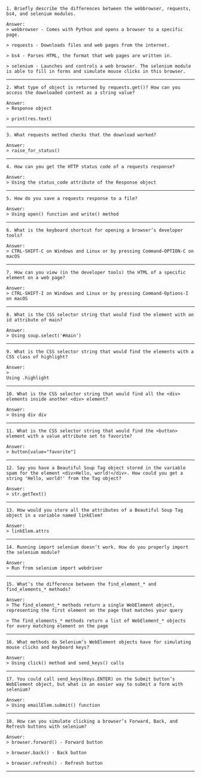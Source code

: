 ```
1. Briefly describe the differences between the webbrowser, requests, bs4, and selenium modules.
```
```
Answer:
> webbrowser - Comes with Python and opens a browser to a specific page.

> requests - Downloads files and web pages from the internet.

> bs4 - Parses HTML, the format that web pages are written in.

> selenium - Launches and controls a web browser. The selenium module is able to fill in forms and simulate mouse clicks in this browser.

```
-----------------------------------------------------
```
2. What type of object is returned by requests.get()? How can you access the downloaded content as a string value?
```
```
Answer:
> Response object

> print(res.text)
```
-----------------------------------------------------
```
3. What requests method checks that the download worked?
```
```
Answer:
> raise_for_status()
```
-----------------------------------------------------
```
4. How can you get the HTTP status code of a requests response?
```
```
Answer:
> Using the status_code attribute of the Response object
```
-----------------------------------------------------
```
5. How do you save a requests response to a file?
```
```
Answer:
> Using open() function and write() method
```
-----------------------------------------------------
```
6. What is the keyboard shortcut for opening a browser’s developer tools?
```
```
Answer:
> CTRL-SHIFT-C on Windows and Linux or by pressing Command-OPTION-C on macOS
```
-----------------------------------------------------
```
7. How can you view (in the developer tools) the HTML of a specific element on a web page?
```
```
Answer:
> CTRL-SHIFT-I on Windows and Linux or by pressing Command-Options-I on macOS
```
-----------------------------------------------------
```
8. What is the CSS selector string that would find the element with an id attribute of main?
```
```
Answer:
> Using soup.select('#main')
```
-----------------------------------------------------
```
9. What is the CSS selector string that would find the elements with a CSS class of highlight?
```
```
Answer:
> 	
Using .highlight
```
-----------------------------------------------------
```
10. What is the CSS selector string that would find all the <div> elements inside another <div> element?
```
```
Answer:
> Using div div
```
-----------------------------------------------------
```
11. What is the CSS selector string that would find the <button> element with a value attribute set to favorite?
```
```
Answer:
> button[value="favorite"]
```
-----------------------------------------------------
```
12. Say you have a Beautiful Soup Tag object stored in the variable spam for the element <div>Hello, world!</div>. How could you get a string 'Hello, world!' from the Tag object?
```
```
Answer:
> str.getText()
```
-----------------------------------------------------
```
13. How would you store all the attributes of a Beautiful Soup Tag object in a variable named linkElem?
```
```
Answer:
> linkElem.attrs
```
-----------------------------------------------------
```
14. Running import selenium doesn’t work. How do you properly import the selenium module?
```
```
Answer:
> Run from selenium import webdriver
```
-----------------------------------------------------
```
15. What’s the difference between the find_element_* and find_elements_* methods?
```
```
Answer:
> The find_element_* methods return a single WebElement object, representing the first element on the page that matches your query

> The find_elements_* methods return a list of WebElement_* objects for every matching element on the page
```
-----------------------------------------------------
```
16. What methods do Selenium’s WebElement objects have for simulating mouse clicks and keyboard keys?
```
```
Answer:
> Using click() method and send_keys() calls
```
-----------------------------------------------------
```
17. You could call send_keys(Keys.ENTER) on the Submit button’s WebElement object, but what is an easier way to submit a form with selenium?
```
```
Answer:
> Using emailElem.submit() function
```
-----------------------------------------------------
```
18. How can you simulate clicking a browser’s Forward, Back, and Refresh buttons with selenium?
```
```
Answer:
> browser.forward() - Forward button

> browser.back() - Back button

> browser.refresh() - Refresh button
```
-----------------------------------------------------

